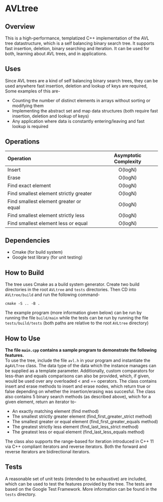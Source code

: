 # AVLtree

## Overview
This is a high-performance, templatized C++ implementation of the AVL tree datastructure, which is a self balancing binary search tree. It supports fast insertion, deletion, binary searching and iteration. It can be used for both, learning about AVL trees, and in applications.<br>

## Uses
Since AVL trees are a kind of self balancing binary search trees, they can be used anywhere fast insertion, deletion and lookup of keys are required, Some examples of this are-
* Counting the number of distinct elements in arrays without sorting or modifying them
* Implementing the abstract set and map data structures (both require fast insertion, deletion and lookup of keys)
* Any application where data is constantly entering/leaving and fast lookup is required
## Operations

| Operation                                 | Asymptotic Complexity     |
| :---                                      | :----:                    |
| Insert                                    | O(logN)                   |
| Erase                                     | O(logN)                   |
| Find exact element                        | O(logN)                   |
| Find smallest element strictly greater    | O(logN)                   |
| Find smallest element greater or equal    | O(logN)                   |
| Find smallest element strictly less       | O(logN)                   |
| Find smallest element less or equal       | O(logN)                   |
## Dependencies
* Cmake (for build system)
* Google test library (for unit testing)

## How to Build
The tree uses Cmake as a build system generator. Create two build directories in the root ```AVLtree``` and ```tests``` directories. Then CD into ```AVLtree/build``` and run the following command-

    cmake -S .. -B .

The example program (more information given below) can be run by running the file ```build/main``` while the tests can be run by running the file ```tests/build/tests``` (both paths are relative to the root ```AVLtree``` directory)
## How to Use
**The file ```main.cpp``` contains a sample program to demonstrate the following features.**
<br>
To use the tree, include the file ```avl.h``` in your program and instantiate the ```AgAVLTree``` class. The data type of the data which the instance manages can be supplied as a template parameter. Additionally, custom comparators for less-than and equals comparisons can also be provided, which, if given, would be used over any overloaded < and == operators.
The class contains insert and erase methods to insert and erase nodes, which return true or false depending on whether the insertion/erasing was succesful.
The class also contains 5 binary search methods (as described above), which for a given element, return an iterator to-
* An exactly matching element (find method)
* The smallest strictly greater element (find_first_greater_strict method)
* The smallest greater or equal element (find_first_greater_equals method)
* The greatest strictly less element (find_last_less_strict method)
* The greatest less or equal element (find_last_less_equals method)

The class also supports the range-based for iteration introduced in C++ 11 via C++ compliant iterators and reverse iterators. Both the forward and reverse iterators are bidirectional iterators.

## Tests
A reasonable set of unit tests (intended to be exhaustive) are included, which can be used to test the features provided by the tree. The tests are based on the Google Test Framework. More information can be found in the ```tests``` directory.